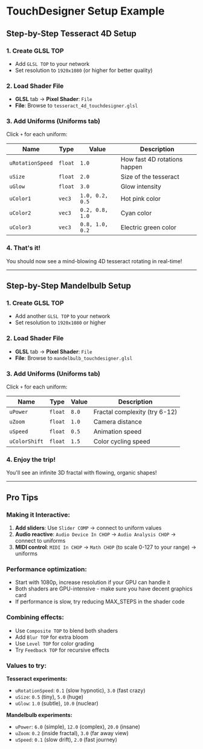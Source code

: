 # TouchDesigner Setup Example

## Step-by-Step Tesseract 4D Setup

### 1. Create GLSL TOP
- Add `GLSL TOP` to your network
- Set resolution to `1920x1080` (or higher for better quality)

### 2. Load Shader File
- **GLSL** tab → **Pixel Shader**: `File`
- **File**: Browse to `tesseract_4d_touchdesigner.glsl`

### 3. Add Uniforms (Uniforms tab)
Click `+` for each uniform:

| Name | Type | Value | Description |
|------|------|-------|-------------|
| `uRotationSpeed` | `float` | `1.0` | How fast 4D rotations happen |
| `uSize` | `float` | `2.0` | Size of the tesseract |
| `uGlow` | `float` | `3.0` | Glow intensity |
| `uColor1` | `vec3` | `1.0, 0.2, 0.5` | Hot pink color |
| `uColor2` | `vec3` | `0.2, 0.8, 1.0` | Cyan color |
| `uColor3` | `vec3` | `0.8, 1.0, 0.2` | Electric green color |

### 4. That's it! 
You should now see a mind-blowing 4D tesseract rotating in real-time!

---

## Step-by-Step Mandelbulb Setup

### 1. Create GLSL TOP
- Add another `GLSL TOP` to your network
- Set resolution to `1920x1080` or higher

### 2. Load Shader File
- **GLSL** tab → **Pixel Shader**: `File`
- **File**: Browse to `mandelbulb_touchdesigner.glsl`

### 3. Add Uniforms (Uniforms tab)
Click `+` for each uniform:

| Name | Type | Value | Description |
|------|------|-------|-------------|
| `uPower` | `float` | `8.0` | Fractal complexity (try 6-12) |
| `uZoom` | `float` | `1.0` | Camera distance |
| `uSpeed` | `float` | `0.5` | Animation speed |
| `uColorShift` | `float` | `1.5` | Color cycling speed |

### 4. Enjoy the trip!
You'll see an infinite 3D fractal with flowing, organic shapes!

---

## Pro Tips

### Making it Interactive:
1. **Add sliders**: Use `Slider COMP` → connect to uniform values
2. **Audio reactive**: `Audio Device In CHOP` → `Audio Analysis CHOP` → connect to uniforms
3. **MIDI control**: `MIDI In CHOP` → `Math CHOP` (to scale 0-127 to your range) → uniforms

### Performance optimization:
- Start with 1080p, increase resolution if your GPU can handle it
- Both shaders are GPU-intensive - make sure you have decent graphics card
- If performance is slow, try reducing MAX_STEPS in the shader code

### Combining effects:
- Use `Composite TOP` to blend both shaders
- Add `Blur TOP` for extra bloom
- Use `Level TOP` for color grading
- Try `Feedback TOP` for recursive effects

### Values to try:

**Tesseract experiments:**
- `uRotationSpeed`: `0.1` (slow hypnotic), `3.0` (fast crazy)
- `uSize`: `0.5` (tiny), `5.0` (huge)
- `uGlow`: `1.0` (subtle), `10.0` (nuclear)

**Mandelbulb experiments:**
- `uPower`: `6.0` (simple), `12.0` (complex), `20.0` (insane)
- `uZoom`: `0.2` (inside fractal), `3.0` (far away view)
- `uSpeed`: `0.1` (slow drift), `2.0` (fast journey)